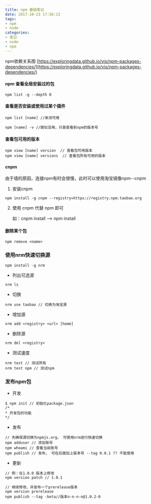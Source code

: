 ```yaml
---
title: npm 基础笔记
date: 2017-10-23 17:56:13
tags:
- npm
- node
categories:
- 笔记
- node
- npm
---
```


npm依赖关系图 [https://exploringdata.github.io/vis/npm-packages-dependencies/](https://exploringdata.github.io/vis/npm-packages-dependencies/)

#### npm 查看全局安装过的包
```
npm list -g --depth 0
```

<!--more-->

#### 查看是否安装或使用过某个插件
```
npm list [name] //亲测可用 

npm [name] -v //貌似没用，只是查看到npm的版本号
```

#### 查看包可用的版本
```
npm view [name] version  // 查看包可用版本
npm view [name] versions  // 查看包所有可用的版本
```

#### cnpm
由于墙的原因，连接npm有时会很慢，此时可以使用淘宝镜像npm--cnpm
1. 安装cnpm
```
npm install -g cnpm --registry=https://registry.npm.taobao.org
```
2. 使用 cnpm 代替 npm 即可
    
    如：cnpm install --> npm install

#### 删除某个包
```
npm remove <name>
```

### 使用nrm快速切换源
```
npm install -g nrm
```
- 列出可选源
```
nrm ls
```
- 切换
```
nrm use taobao // 切换为淘宝源
```
- 增加源
```
nrm add <registry> <url> [home]
```
- 删除源
```
nrm del <registry>
```
- 测试速度
```
nrm test // 测试所有
nrm test npm // 测试npm
```

### 发布npm包
- 开发
```
$ npm init // 初始化package.json
/*
* 开发包的功能
*/
```
- 发布
```
// 先确保源切换为npmjs.org， 可使用nrm进行快速切换
npm adduser // 添加账号
npm whoami // 查看当前账号
npm publish // 发布， 可在后面加上版本号 --tag 0.0.1 ?? 不能使用
```
- 更新
```
// 例：在1.0.0 版本上修改
npm version patch // 1.0.1

// 继续修改，并发布一个prerelease版本
npm version prerelease 
npm publish --tag -beta//版本n-n-n-n@1.0.2-0
```